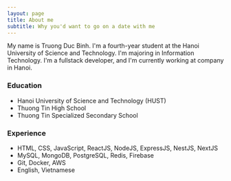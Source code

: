 ```yaml
---
layout: page
title: About me
subtitle: Why you'd want to go on a date with me
---
```


My name is Truong Duc Binh. I'm a fourth-year student at the Hanoi University of Science and Technology. I'm majoring in Information Technology. I'm a fullstack developer, and I'm currently working at company in Hanoi.

### Education 
- Hanoi University of Science and Technology (HUST)
- Thuong Tin High School
- Thuong Tin Specialized Secondary School

### Experience
- HTML, CSS, JavaScript, ReactJS, NodeJS, ExpressJS, NestJS, NextJS
- MySQL, MongoDB, PostgreSQL, Redis, Firebase
- Git, Docker, AWS
- English, Vietnamese


